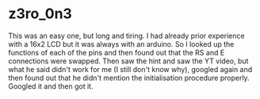 # z3ro_0n3

This was an easy one, but long and tiring. I had already prior experience with a 16x2 LCD but it was always with an arduino. So I looked up the functions of each of the pins and then found out that the RS and E connections were swapped. Then saw the hint and saw the YT video, but what he said didn't work for me (I still don't know why), googled again and then found out that he didn't mention the initialisation procedure properly. Googled it and then got it.

